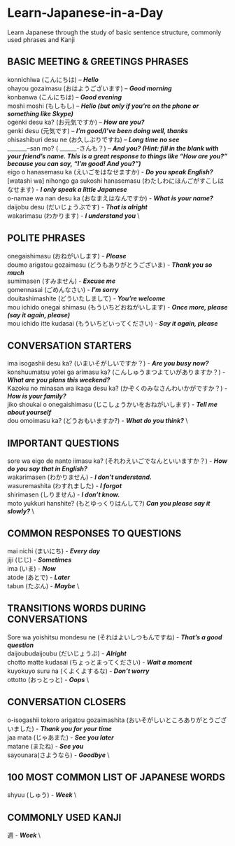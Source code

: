 # Learn-Japanese-in-a-Day
Learn Japanese through the study of basic sentence structure, commonly used phrases and Kanji

## BASIC MEETING & GREETINGS PHRASES
konnichiwa (こんにちは) – ***Hello*** \
ohayou gozaimasu (おはようございます) – ***Good morning*** \
konbanwa (こんにちは) – ***Good evening*** \
moshi moshi (もしもし) – ***Hello (but only if you’re on the phone or something like Skype)*** \
ogenki desu ka? (お元気ですか) – ***How are you?*** \
genki desu (元気です) – ***I’m good/I’ve been doing well, thanks*** \
ohisashiburi desu ne (お久しぶりですね) – ***Long time no see*** \
_______–san mo? ( ______-さんも？) – ***And you? (Hint: fill in the blank with your friend’s name. This is a great response to things like “How are you?” because you can say, “I’m good! And you?”)*** \
eigo o hanasemasu ka (えいごをはなせますか) - ***Do you speak English?*** \
[watashi wa] nihongo ga sukoshi hanasemasu (わたしわにほんごがすこしはなせます) - ***I only speak a little Japanese*** \
o-namae wa nan desu ka (おなまえはなんですか) - ***What is your name?*** \
daijobu desu (だいじょうぶです) - ***That is alright*** \
wakarimasu (わかります) - ***I understand you*** \



## POLITE PHRASES
onegaishimasu (おねがいします) - ***Please*** </br>
doumo arigatou gozaimasu (どうもありがとうございま) - ***Thank you so much*** </br>
sumimasen (すみません) - ***Excuse me*** </br>
gomennasai (ごめんなさい) - ***I’m sorry*** </br>
douitashimashite (どういたしまして) - ***You’re welcome*** </br>
mou ichido onegai shimasu (もういちどおねがいします) - ***Once more, please (say it again, please)*** </br>
mou ichido itte kudasai (もういちどいってください) - ***Say it again, please*** </br>



## CONVERSATION STARTERS
ima isogashii desu ka? (いまいそがしいですか？) - ***Are you busy now?*** \
konshuumatsu yotei ga arimasu ka? (こんしゅうまつよていがありますか？) - ***What are you plans this weekend?*** \
Kazoku no minasan wa ikaga desu ka? (かぞくのみなさんわいかがですか？) - ***How is your family?*** \
jiko shoukai o onegaishimasu (じこしょうかいをおねがいします) - ***Tell me about yourself*** \
dou omoimasu ka? (どうおもいますか?) - ***What do you think?*** \



## IMPORTANT QUESTIONS
sore wa eigo de nanto iimasu ka? (それわえいごでなんといいますか？) - ***How do you say that in English?*** \
wakarimasen (わかりません) - ***I don’t understand.*** \
wasuremashita (わすれました) - ***I forgot*** \
shirimasen (しりません) - ***I don’t know.*** \
moto yukkuri hanshite? (もとゆっくりはんして?) ***Can you please say it slowly?*** \



## COMMON RESPONSES TO QUESTIONS
mai nichi (まいにち) - ***Every day*** \
jiji (じじ) - ***Sometimes*** \
ima (いま) - ***Now*** \
atode (あとで) - ***Later*** \
tabun (たぶん) - ***Maybe*** \



## TRANSITIONS WORDS DURING CONVERSATIONS
Sore wa yoishitsu mondesu ne (それはよいしつもんですね) - ***That’s a good question*** \
daijoubudaijoubu (だいじょうぶ) - ***Alright*** \
chotto matte kudasai (ちょっとまってください) - ***Wait a moment*** \
kuyokuyo suru na (くよくよするな) - ***Don’t worry*** \
ottotto (おっとっと) - ***Oops*** \



## CONVERSATION CLOSERS
o-isogashii tokoro arigatou gozaimashita (おいそがしいところありがとうございました) - ***Thank you for your time*** \
jaa mata (じゃあまた) - ***See you later*** \
matane (またね) - ***See you*** \
sayounara(さようなら) - ***Goodbye*** \



## 100 MOST COMMON LIST OF JAPANESE WORDS
shyuu (しゅう) - ***Week*** \

## COMMONLY USED KANJI
週 - ***Week*** \
